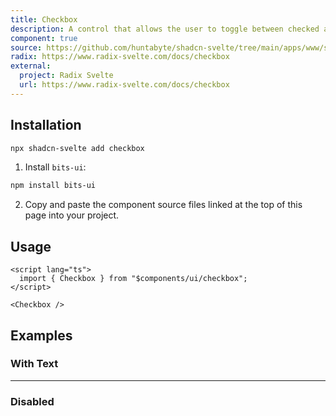 ```yaml
---
title: Checkbox
description: A control that allows the user to toggle between checked and not checked.
component: true
source: https://github.com/huntabyte/shadcn-svelte/tree/main/apps/www/src/lib/components/ui/checkbox
radix: https://www.radix-svelte.com/docs/checkbox
external:
  project: Radix Svelte
  url: https://www.radix-svelte.com/docs/checkbox
---
```


<script>
  import { ComponentPreview, ManualInstall } from '$lib/components/docs';
</script>

<ComponentPreview name="checkbox-demo">

<div />

</ComponentPreview>

## Installation

```bash
npx shadcn-svelte add checkbox
```

<ManualInstall>

1. Install `bits-ui`:

```bash
npm install bits-ui
```

2. Copy and paste the component source files linked at the top of this page into your project.

</ManualInstall>

## Usage

```svelte
<script lang="ts">
  import { Checkbox } from "$components/ui/checkbox";
</script>
```

```svelte
<Checkbox />
```

## Examples

### With Text

<ComponentPreview name="checkbox-with-text">

<div />

</ComponentPreview>

---

### Disabled

<ComponentPreview name="checkbox-disabled">

<div />

</ComponentPreview>
